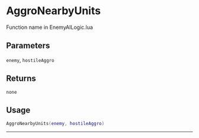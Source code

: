 # AggroNearbyUnits
Function name in EnemyAILogic.lua
## Parameters
`enemy`, `hostileAggro`
## Returns
`none`
## Usage
```lua
AggroNearbyUnits(enemy, hostileAggro)
```
---
